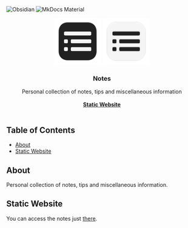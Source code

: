 <p align="left">
  <img src="https://img.shields.io/badge/-Obsidian-403a83?style=for-the-badge&logo=obsidian" alt="Obsidian"/></a>
  <img src="https://img.shields.io/badge/Material_for_MkDocs-526CFE?style=for-the-badge&logo=MaterialForMkDocs&logoColor=white" alt="MkDocs Material"/></a>
</p>



<div align="center">

  ![Logo](https://raw.githubusercontent.com/healkeiser/notes/main/docs/_attachments/notes_logo_dark.svg#gh-light-mode-only)
  ![Logo](https://raw.githubusercontent.com/healkeiser/notes/main/docs/_attachments/notes_logo_light.svg#gh-dark-mode-only)

  <h3 align="center">Notes</h3>

  <p align="center">
    Personal collection of notes, tips and miscellaneous information
    <br />
    <br />
    <a href="https://healkeiser.github.io/notes"><strong>Static Website</strong></a>
    <br />
    <br />
  </p>

</div>



<!-- TABLE OF CONTENTS -->
## Table of Contents
<!--ts-->
- [About](#about)
- [Static Website](#static-website)
<!--te-->



<!-- ABOUT -->
## About
Personal collection of notes, tips and miscellaneous information.



<!-- STATIC WEBSITE -->
## Static Website
You can access the notes just [there](https://healkeiser.github.io/notes).
